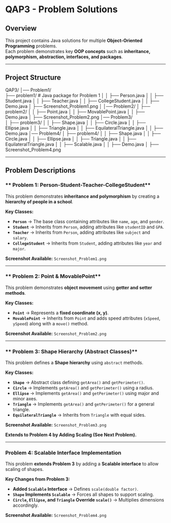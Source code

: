 # QAP3 - Problem Solutions

##  Overview
This project contains Java solutions for multiple **Object-Oriented Programming** problems.  
Each problem demonstrates key **OOP concepts** such as **inheritance, polymorphism, abstraction, interfaces, and packages**.

---

##  Project Structure
QAP3/ │── Problem1/  
      ├── problem1/ # Java package for Problem 1 
      │ │ ├── Person.java 
      │ │ ├── Student.java 
      │ │ ├── Teacher.java 
      │ │ ├── CollegeStudent.java 
      │ │ ├── Demo.java 
      │ ├── Screenshot_Problem1.png │ 
      │── Problem2/ 
      │ ├── problem2/ 
      │ │ ├── Point.java 
      │ │ ├── MovablePoint.java 
      │ │ ├── Demo.java 
      │ ├── Screenshot_Problem2.png 
      │── Problem3/  
      │ ├── problem3/ 
      │ │ ├── Shape.java 
      │ │ ├── Circle.java 
      │ │ ├── Ellipse.java 
      │ │ ├── Triangle.java 
      │ │ ├── EquilateralTriangle.java 
      │ │ ├── Demo.java 
      │── Problem4/ 
      │ ├── problem4/ 
      │ │ ├── Shape.java 
      │ │ ├── Circle.java 
      │ │ ├── Ellipse.java 
      │ │ ├── Triangle.java 
      │ │ ├── EquilateralTriangle.java 
      │ │ ├── Scalable.java 
      │ │ ├── Demo.java 
      │ ├── Screenshot_Problem4.png

---

## **Problem Descriptions**


### ** Problem 1: Person-Student-Teacher-CollegeStudent**
This problem demonstrates **inheritance and polymorphism** by creating a **hierarchy of people in a school**.

**Key Classes:**
- **`Person`** → The base class containing attributes like `name`, `age`, and `gender`.
- **`Student`** → Inherits from `Person`, adding attributes like `studentID` and `GPA`.
- **`Teacher`** → Inherits from `Person`, adding attributes like `subject` and `salary`.
- **`CollegeStudent`** → Inherits from `Student`, adding attributes like `year` and `major`.

 **Screenshot Available:** `Screenshot_Problem1.png`

---

### ** Problem 2: Point & MovablePoint**
This problem demonstrates **object movement** using **getter and setter methods**.

**Key Classes:**
- **`Point`** → Represents a **fixed coordinate (x, y)**.
- **`MovablePoint`** → Inherits from `Point` and adds speed attributes (`xSpeed`, `ySpeed`) along with a `move()` method.

**Screenshot Available:** `Screenshot_Problem2.png`

---

### ** Problem 3: Shape Hierarchy (Abstract Classes)**
This problem defines a **Shape hierarchy** using `abstract` methods.

**Key Classes:**
- **`Shape`** → Abstract class defining `getArea()` and `getPerimeter()`.
- **`Circle`** → Implements `getArea()` and `getPerimeter()` using a radius.
- **`Ellipse`** → Implements `getArea()` and `getPerimeter()` using major and minor axes.
- **`Triangle`** → Implements `getArea()` and `getPerimeter()` for a general triangle.
- **`EquilateralTriangle`** → Inherits from `Triangle` with equal sides.

**Screenshot Available:** `Screenshot_Problem3.png`

**Extends to Problem 4 by Adding Scaling (See Next Problem).**

---

### **Problem 4: Scalable Interface Implementation**
This problem **extends Problem 3** by adding a **Scalable interface** to allow scaling of shapes.

**Key Changes from Problem 3:**
- **Added `Scalable` Interface** → Defines `scale(double factor)`.
- **`Shape` Implements `Scalable`** → Forces all shapes to support scaling.
- **`Circle`, `Ellipse`, and `Triangle` Override `scale()`** → Multiplies dimensions accordingly.

**Screenshot Available:** `Screenshot_Problem4.png`



